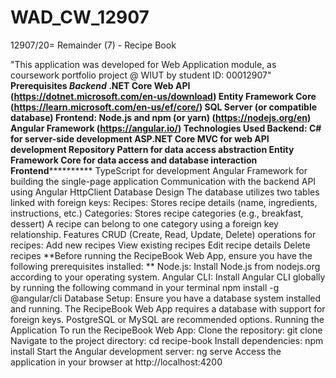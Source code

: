 # WAD_CW_12907

12907/20= Remainder (7) - Recipe Book

"This application was developed for Web
Application module, as coursework portfolio project @ WIUT by student ID: 00012907" 
**Prerequisites
*************************Backend***********************
.NET Core Web API (https://dotnet.microsoft.com/en-us/download)
Entity Framework Core (https://learn.microsoft.com/en-us/ef/core/)
SQL Server (or compatible database)
Frontend:
Node.js and npm (or yarn) (https://nodejs.org/en)
Angular Framework (https://angular.io/)
Technologies Used
Backend:
C# for server-side development
ASP.NET Core MVC for web API development
Repository Pattern for data access abstraction 
Entity Framework Core for data access and database interaction
****************Frontend******************************
TypeScript for development
Angular Framework for building the single-page application
Communication with the backend API using Angular HttpClient
Database Design
The database utilizes two tables linked with foreign keys:
Recipes: Stores recipe details (name, ingredients, instructions, etc.)
Categories: Stores recipe categories (e.g., breakfast, dessert)
A recipe can belong to one category using a foreign key relationship.
Features
CRUD (Create, Read, Update, Delete) operations for recipes:
Add new recipes
View existing recipes
Edit recipe details
Delete recipes
**Before running the RecipeBook Web App, ensure you have the following prerequisites installed:
**
Node.js: Install Node.js from nodejs.org according to your operating system.
Angular CLI: Install Angular CLI globally by running the following command in your terminal
npm install -g @angular/cli
Database Setup: Ensure you have a database system installed and running. The RecipeBook Web App requires a database with support for foreign keys. PostgreSQL or MySQL are recommended options.
Running the Application
To run the RecipeBook Web App:
Clone the repository: git clone <repository-url>
Navigate to the project directory: cd recipe-book
Install dependencies: npm install
Start the Angular development server: ng serve
Access the application in your browser at http://localhost:4200
